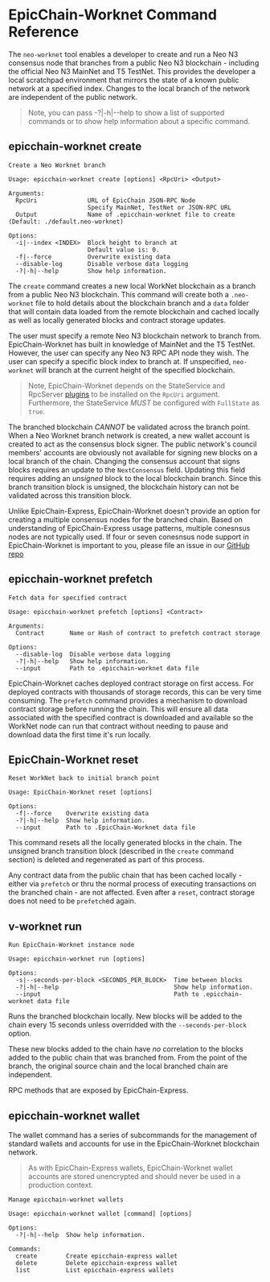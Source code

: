<!-- markdownlint-enable -->
# EpicChain-Worknet Command Reference

The `neo-worknet` tool enables a developer to create and run a Neo N3 consensus node that branches
from a public Neo N3 blockchain - including the official Neo N3 MainNet and T5 TestNet. This provides
the developer a local scratchpad environment that mirrors the state of a known public network at a 
specified index. Changes to the local branch of the network are independent of the public network.

> Note, you can pass -?|-h|--help to show a list of supported commands or to show
> help information about a specific command.

## epicchain-worknet create

```
Create a Neo Worknet branch

Usage: epicchain-worknet create [options] <RpcUri> <Output>

Arguments:
  RpcUri              URL of EpicChain JSON-RPC Node
                      Specify MainNet, TestNet or JSON-RPC URL
  Output              Name of .epicchain-worknet file to create (Default: ./default.neo-worknet)

Options:
  -i|--index <INDEX>  Block height to branch at
                      Default value is: 0.
  -f|--force          Overwrite existing data
  --disable-log       Disable verbose data logging
  -?|-h|--help        Show help information.
```

The `create` command creates a new local WorkNet blockchain as a branch from a public Neo N3 blockchain. 
This command will create both a `.neo-worknet` file to hold details about the blockchain branch and a 
`data` folder that will contain data loaded from the remote blockchain and cached locally as well as 
locally generated blocks and contract storage updates.

The user must specify a remote Neo N3 blockchain network to branch from. EpicChain-Worknet has built in knowledge
of MainNet and the T5 TestNet. However, the user can specify any Neo N3 RPC API node they wish. The 
user can specify a specific block index to branch at. If unspecified, `neo-worknet` will branch at the
current height of the specified blockchain. 

> Note, EpicChain-Worknet depends on the StateService and RpcServer [plugins](https://github.com/neo-project/neo-modules)
> to be installed on the `RpcUri` argument. Furthermore, the StateService *MUST* be configured with 
> `FullState` as `true`.

The branched blockchain *CANNOT* be validated across the branch point. When a Neo Worknet branch network
is created, a new wallet account is created to act as the consensus block signer. The public network's
council members' accounts are obviously not available for signing new blocks on a local branch of the
chain. Changing the consensus account that signs blocks requires an update to the `NextConsensus` field.
Updating this field requires adding an *unsigned* block to the local blockchain branch. Since this branch
transition block is unsigned, the blockchain history can not be validated across this transition block. 

Unlike EpicChain-Express, EpicChain-Worknet doesn't provide an option for creating a multiple consensus nodes for
the branched chain. Based on understanding of EpicChain-Express usage patterns, multiple conesnsus nodes are
not typically used. If four or seven conesnsus node support in EpicChain-Worknet is important to you, please
file an issue in our [GitHub repo](https://github.com/neo-project/neo-express/issues)

## epicchain-worknet prefetch

```
Fetch data for specified contract

Usage: epicchain-worknet prefetch [options] <Contract>

Arguments:
  Contract       Name or Hash of contract to prefetch contract storage

Options:
  --disable-log  Disable verbose data logging
  -?|-h|--help   Show help information.
  --input        Path to .epicchain-worknet data file
```

EpicChain-Worknet caches deployed contract storage on first access. For deployed contracts with thousands
of storage records, this can be very time consuming. The `prefetch` command provides a mechanism to
download contract storage before running the chain. This will ensure all data associated with the specified 
contract is downloaded and available so the WorkNet node can run that contract without needing to pause
and download data the first time it's run locally. 

## EpicChain-Worknet reset

```
Reset WorkNet back to initial branch point

Usage: EpicChain-Worknet reset [options]

Options:
  -f|--force    Overwrite existing data
  -?|-h|--help  Show help information.
  --input       Path to .EpicChain-Worknet data file
```

This command resets all the locally generated blocks in the chain. The unsigned branch transition block
(described in the `create` command section) is deleted and regenerated as part of this process.

Any contract data from the public chain that has been cached locally - either via `prefetch` or thru
the normal process of executing transactions on the branched chain - are not affected. Even after a
`reset`, contract storage does not need to be `prefetch`ed again.

## v-worknet run

```
Run EpicChain-Worknet instance node

Usage: epicchain-worknet run [options]

Options:
  -s|--seconds-per-block <SECONDS_PER_BLOCK>  Time between blocks
  -?|-h|--help                                Show help information.
  --input                                     Path to .epicchain-worknet data file
```

Runs the branched blockchain locally. New blocks will be added to the chain every 15 seconds unless
overridded with the `--seconds-per-block` option. 

These new blocks added to the chain have *no* correlation to the blocks added to the public chain that
was branched from. From the point of the branch, the original source chain and the local branched chain
are independent. 

RPC methods that are exposed by EpicChain-Express.

## epicchain-worknet wallet

The wallet command has a series of subcommands for the management of standard wallets and accounts for use in the EpicChain-Worknet blockchain network.

> As with EpicChain-Express wallets, EpicChain-Worknet wallet accounts are stored unencrypted and should never be used in a production context.

```
Manage epicchain-worknet wallets

Usage: epicchain-worknet wallet [command] [options]

Options:
  -?|-h|--help  Show help information.

Commands:
  create        Create epicchain-express wallet
  delete        Delete epicchain-express wallet
  list          List epicchain-express wallets
```

